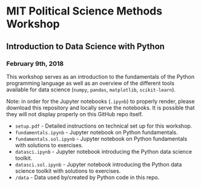 # MIT Political Science Methods Workshop

## Introduction to Data Science with Python 

### February 9th, 2018 

This workshop serves as an introduction to the fundamentals of the Python 
programming language as well as an overview of the different tools available 
for data science (`numpy`, `pandas`, `matplotlib`, `scikit-learn`). 

Note: in order for the Jupyter notebooks (`.ipynb`) to properly render, please
download this repository and locally serve the notebooks. It is possible 
that they will not display properly on this GitHub repo itself. 

* `setup.pdf` - Detailed instructions on technical set up for this workshop.
* `fundamentals.ipynb` - Jupyter notebook on Python fundamentals.
* `fundamentals.sol.ipynb` - Jupyter notebook on Python fundamentals with solutions to exercises.
* `datasci.ipynb` - Jupyter notebook introducing the Python data science toolkit.
* `datasci.sol.ipynb` - Jupyter notebook introducing the Python data science toolkit with solutions to exercises.
* `/data` - Data used by/created by Python code in this repo.
 

